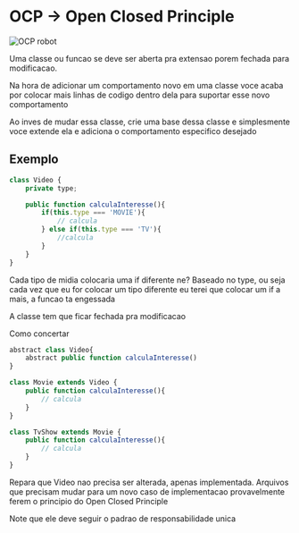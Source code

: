 # OCP -> Open Closed Principle

![OCP robot](https://miro.medium.com/max/1400/1*0MtFBmm6L2WVM04qCJOZPQ.png)

Uma classe ou funcao se deve ser aberta pra extensao porem fechada para modificacao.

Na hora de adicionar um comportamento novo em uma classe voce acaba por colocar mais linhas de codigo dentro dela para suportar esse novo comportamento

Ao inves de mudar essa classe, crie uma base dessa classe e simplesmente voce extende ela e adiciona o comportamento especifico desejado

## Exemplo

```js
class Video {
    private type;

    public function calculaInteresse(){
        if(this.type === 'MOVIE'){
            // calcula
        } else if(this.type === 'TV'){
            //calcula
        }
    }
}
```

Cada tipo de midia colocaria uma if diferente ne? Baseado no type, ou seja cada vez que eu for colocar um tipo diferente eu terei que colocar um if a mais, a funcao ta engessada

A classe tem que ficar fechada pra modificacao

Como concertar

```js
abstract class Video{
    abstract public function calculaInteresse()
}

class Movie extends Video {
    public function calculaInteresse(){
        // calcula
    }
}

class TvShow extends Movie {
    public function calculaInteresse(){
        // calcula
    }
}

```

Repara que Video nao precisa ser alterada, apenas implementada. Arquivos que precisam mudar para um novo caso de implementacao provavelmente ferem o principio do Open Closed Principle

Note que ele deve seguir o padrao de responsabilidade unica
